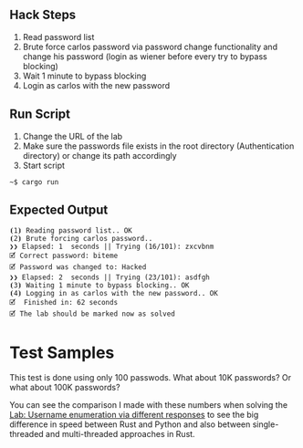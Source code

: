 ## Hack Steps

1. Read password list
2. Brute force carlos password via password change functionality and change his password (login as wiener before every try to bypass blocking)
3. Wait 1 minute to bypass blocking
4. Login as carlos with the new password

## Run Script

1. Change the URL of the lab
2. Make sure the passwords file exists in the root directory (Authentication directory) or change its path accordingly
3. Start script

```
~$ cargo run
```

## Expected Output

```
⦗1⦘ Reading password list.. OK
⦗2⦘ Brute forcing carlos password.. 
❯❯ Elapsed: 1  seconds || Trying (16/101): zxcvbnm                                           
🗹 Correct password: biteme
🗹 Password was changed to: Hacked
❯❯ Elapsed: 2  seconds || Trying (23/101): asdfgh                                            
⦗3⦘ Waiting 1 minute to bypass blocking.. OK
⦗4⦘ Logging in as carlos with the new password.. OK
🗹  Finished in: 62 seconds
🗹 The lab should be marked now as solved
```

# Test Samples

This test is done using only 100 passwods. What about 10K passwords?
Or what about 100K passwords?

You can see the comparison I made with these numbers when solving the [Lab: Username enumeration via different responses](https://github.com/elqal3awii/WebSecurity-Academy-with-Rust/tree/main/Authentication/Username%20enumeration%20via%20different%20responses) to see the big difference in speed between Rust and Python and also between single-threaded and multi-threaded approaches in Rust.

